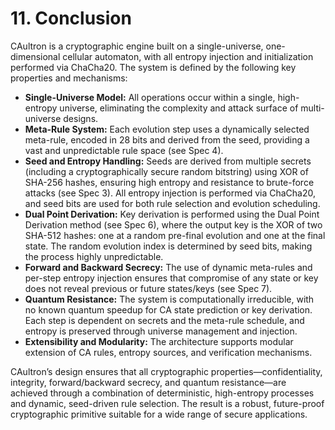 
# 11. Conclusion

CAultron is a cryptographic engine built on a single-universe, one-dimensional cellular automaton, with all entropy injection and initialization performed via ChaCha20. The system is defined by the following key properties and mechanisms:

- **Single-Universe Model:** All operations occur within a single, high-entropy universe, eliminating the complexity and attack surface of multi-universe designs.
- **Meta-Rule System:** Each evolution step uses a dynamically selected meta-rule, encoded in 28 bits and derived from the seed, providing a vast and unpredictable rule space (see Spec 4).
- **Seed and Entropy Handling:** Seeds are derived from multiple secrets (including a cryptographically secure random bitstring) using XOR of SHA-256 hashes, ensuring high entropy and resistance to brute-force attacks (see Spec 3). All entropy injection is performed via ChaCha20, and seed bits are used for both rule selection and evolution scheduling.
- **Dual Point Derivation:** Key derivation is performed using the Dual Point Derivation method (see Spec 6), where the output key is the XOR of two SHA-512 hashes: one at a random pre-final evolution and one at the final state. The random evolution index is determined by seed bits, making the process highly unpredictable.
- **Forward and Backward Secrecy:** The use of dynamic meta-rules and per-step entropy injection ensures that compromise of any state or key does not reveal previous or future states/keys (see Spec 7).
- **Quantum Resistance:** The system is computationally irreducible, with no known quantum speedup for CA state prediction or key derivation. Each step is dependent on secrets and the meta-rule schedule, and entropy is preserved through universe management and injection.
- **Extensibility and Modularity:** The architecture supports modular extension of CA rules, entropy sources, and verification mechanisms.

CAultron’s design ensures that all cryptographic properties—confidentiality, integrity, forward/backward secrecy, and quantum resistance—are achieved through a combination of deterministic, high-entropy processes and dynamic, seed-driven rule selection. The result is a robust, future-proof cryptographic primitive suitable for a wide range of secure applications.
